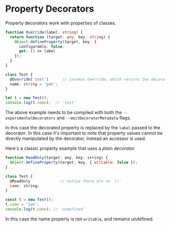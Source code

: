 # Property Decorators

Property decorators work with properties of classes.

```ts
function Override(label: string) {
  return function (target: any, key: string) {
    Object.defineProperty(target, key, { 
      configurable: false,
      get: () => label
    });
  }
}

class Test {
  @Override('test')      // invokes Override, which returns the decorator
  name: string = 'pat';
}

let t = new Test();
console.log(t.name);  // 'test'
```

The above example needs to be compiled with both the `--experimentalDecorators`
and `--emitDecoratorMetadata` flags.  

In this case the decorated property is replaced by the `label` passed to the
decorator.  In this case it's important to note that property values cannot be
directly manipulated by the decorator, instead an accessor is used.

Here's a classic property example that uses a _plain decorator_

```js
function ReadOnly(target: any, key: string) {
  Object.defineProperty(target, key, { writable: false });
}

class Test {
  @ReadOnly             // notice there are no `()`
  name: string;
}

const t = new Test();
t.name = 'jan';         
console.log(t.name); // 'undefined'
```

In this case the name property is not `writable`, and remains undefined.